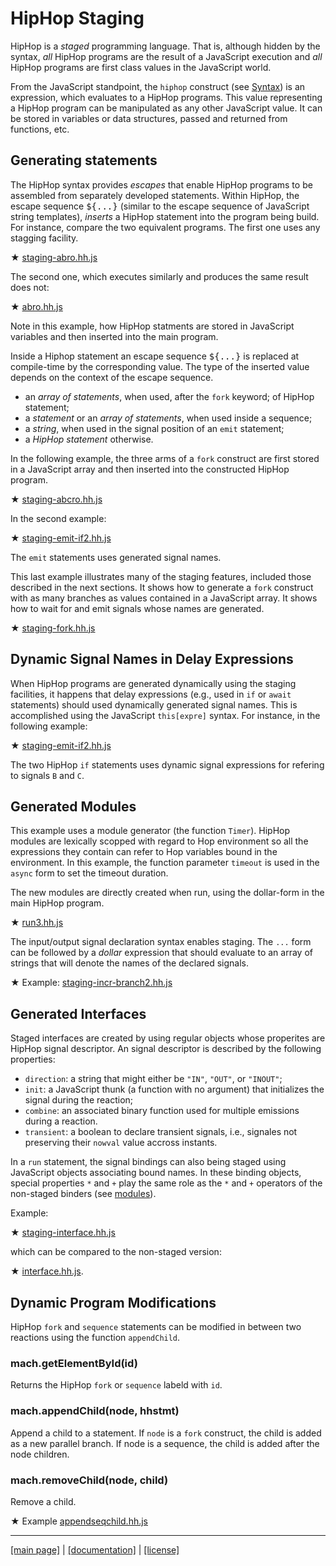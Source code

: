 <!-- ${ var doc = require("hopdoc") } -->

HipHop Staging
==============

HipHop is a _staged_ programming language. That is, although hidden
by the syntax, _all_ HipHop programs are the result of a JavaScript
execution and _all_ HipHop programs are first class values in the 
JavaScript world. 

From the JavaScript standpoint, the `hiphop` construct (see
[Syntax](./syntax/hiphop.bnf)) is an expression, which evaluates to
a HipHop programs. This value representing a HipHop program can be
manipulated as any other JavaScript value. It can be stored in variables
or data structures, passed and returned from functions, etc.

Generating statements
---------------------

The HipHop syntax provides _escapes_ that enable HipHop programs to be
assembled from separately developed statements. Within HipHop, the
escape sequence <tt>&#36;{...}</tt> (similar to the escape sequence of
JavaScript string templates), _inserts_ a HipHop statement into the
program being build. For instance, compare the two equivalent
programs.  The first one uses any stagging facility.

<span class="hiphop">&#x2605;</span> [staging-abro.hh.js](../test/staging-abro.hh.js)
<!-- ${doc.includeCode("../test/staging-abro.hh.js", "hiphop")} -->

The second one, which executes similarly and produces the same result does not:

<span class="hiphop">&#x2605;</span> [abro.hh.js](../test/abro.hh.js)
<!-- ${doc.includeCode("../test/abro.hh.js", "hiphop")} -->

Note in this example, how HipHop statments are stored in JavaScript
variables and then inserted into the main program. 

Inside a Hiphop statement an escape sequence <tt>&#36;{...}</tt> is replaced
at compile-time by the corresponding value. The type of the inserted
value depends on the context of the escape sequence. 

   * an *array of statements*, when used, after the `fork` keyword;
   of HipHop statement;
   * a *statement* or an *array of statements*, when used inside a sequence;
   * a *string*, when used in the signal position of an `emit` statement;
   * a *HipHop statement* otherwise.
   
In the following example, the three arms of a `fork` construct are first
stored in a JavaScript array and then inserted into the constructed
HipHop program.

<span class="hiphop">&#x2605;</span> [staging-abcro.hh.js](../test/staging-abcro.hh.js)
<!-- ${doc.includeCode("../test/staging-abcro.hh.js", "hiphop")} -->

In the second example:

<span class="hiphop">&#x2605;</span> [staging-emit-if2.hh.js](../test/staging-emit-if2.hh.js)
<!-- ${doc.includeCode("../test/staging-emit-if2.hh.js", "hiphop")} -->

The `emit` statements uses generated signal names.

This last example illustrates many of the staging features, included
those described in the next sections. It shows how to generate a `fork`
construct with as many branches as values contained in a JavaScript
array. It shows how to wait for and emit signals whose names are generated.

<span class="hiphop">&#x2605;</span> [staging-fork.hh.js](../test/staging-fork.hh.js)
<!-- ${doc.includeCode("../test/staging-fork.hh.js", "hiphop")} -->


Dynamic Signal Names in Delay Expressions
-----------------------------------------

When HipHop programs are generated dynamically using the staging facilities,
it happens that delay expressions (e.g., used in `if` or `await` statements)
should used dynamically generated signal names. This is accomplished
using the JavaScript `this[expre]` syntax. For instance, in the following
example:

<span class="hiphop">&#x2605;</span> [staging-emit-if2.hh.js](../test/staging-emit-if2.hh.js)
<!-- ${doc.includeCode("../test/staging-emit-if2.hh.js", "hiphop")} -->

The two HipHop `if` statements uses dynamic signal expressions for 
refering to signals `B` and `C`.


Generated Modules
-----------------

This example uses a module generator (the function `Timer`). HipHop modules are
lexically scopped with regard to Hop environment so all the expressions they
contain can refer to Hop variables bound in the environment. In this example,
the function parameter `timeout` is used in the `async` form to set the
timeout duration.

The new modules are directly created when run, using the dollar-form
in the main HipHop program. 

<span class="hiphop">&#x2605;</span> [run3.hh.js](../test/run3.hh.js)
<!-- ${doc.includeCode("../test/run3.hh.js", "hiphop")} -->

The input/output signal declaration syntax enables staging. The
`...` form can be followed by a _dollar_ expression that should evaluate
to an array of strings that will denote the names of the declared signals.

<span class="hiphop">&#x2605;</span> Example: [staging-incr-branch2.hh.js](../test/staging-incr-branch2.hh.js)
<!-- ${doc.includeCode("../test/staging-incr-branch2.hh.js", "hiphop")} -->


Generated Interfaces
--------------------

Staged interfaces are created by using regular objects whose properites
are HipHop signal descriptor. An signal descriptor is described by the
following properties:

  * `direction`: a string that might either be `"IN"`, `"OUT"`, or `"INOUT"`;
  * `init`: a JavaScript thunk (a function with no argument) that initializes
  the signal during the reaction;
  * `combine`: an associated binary function used for multiple emissions
  during a reaction.
  * `transient`: a boolean to declare transient signals, i.e., signales not
  preserving their `nowval` value accross instants.

In a `run` statement, the signal bindings can also being staged using
JavaScript objects associating bound names. In these binding objects,
special properties `*` and `+` play the same role as the `*` and
`+` operators of the non-staged binders (see [modules](./lang/module.md)).

Example:

<span class="hiphop">&#x2605;</span> [staging-interface.hh.js](../test/staging-interface.hh.js)
<!-- ${doc.includeCode("../test/staging-interface.hh.js", "hiphop")} -->

which can be compared to the non-staged version:

<span class="hiphop">&#x2605;</span> [interface.hh.js](../test/interface.hh.js).
<!-- ${doc.includeCode("../test/interface.hh.js", "hiphop")} -->


Dynamic Program Modifications
-----------------------------

HipHop `fork` and `sequence` statements can be modified in between two
reactions using the function `appendChild`.

### mach.getElementById(id) ###

Returns the HipHop `fork` or `sequence` labeld with `id`.

### mach.appendChild(node, hhstmt) ###
<!-- [:@glyphicon glyphicon-tag function] -->

Append a child to a statement. If `node` is a `fork` construct, the
child is added as a new parallel branch. If node is a sequence, the
child is added after the node children.

### mach.removeChild(node, child) ###
<!-- [:@glyphicon glyphicon-tag function] -->

Remove a child.

<span class="hiphop">&#x2605;</span> Example [appendseqchild.hh.js](../test/appendseqchild.hh.js)
<!-- ${doc.includeCode("../test/appendseqchild.hh.js", "hiphop")} -->


- - - - - - - - - - - - - - - - - - - - - - - - - - - - - - - - - - - - - - - - -
[[main page]](../README.md) | [[documentation]](./README.md) | [[license]](./license.md)



